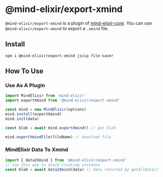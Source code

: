 # @mind-elixir/export-xmind

`@mind-elixir/export-xmind` is a plugin of [mind-elixir-core](https://github.com/ssshooter/mind-elixir-core). You can use `@mind-elixir/export-xmind` to export a `.xmind` file.

## Install

```
npm i @mind-elixir/export-xmind jszip file-saver
```

## How To Use

### Use As A Plugin

```javascript
import MindElixir from 'mind-elixir'
import exportXmind from '@mind-elixir/export-xmind'

const mind = new MindElixir(options)
mind.install(exportXmind)
mind.init(data)

const blob = await mind.exportXmind() // get blob

mind.exportXmindFile(fileName) // download file
```

### MindElixir Data To Xmind

```javascript
import { data2Xmind } from '@mind-elixir/export-xmind'
// use this way to avoid creating instance
const blob = await data2Xmind(data) // data returned by getAllData()
```
